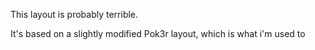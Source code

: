 This layout is probably terrible.

It's based on a slightly modified Pok3r layout, which is what i'm used to
